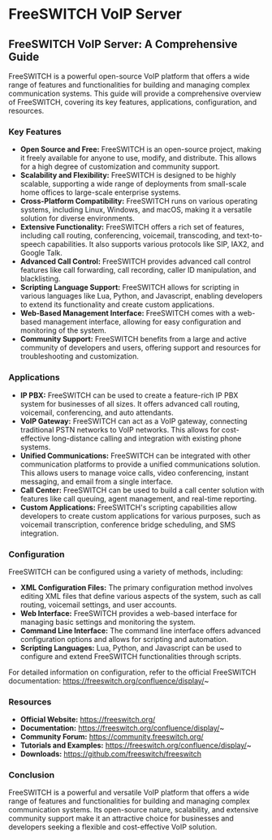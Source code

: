 # FreeSWITCH VoIP Server
## FreeSWITCH VoIP Server: A Comprehensive Guide

FreeSWITCH is a powerful open-source VoIP platform that offers a wide range of features and functionalities for building and managing complex communication systems. This guide will provide a comprehensive overview of FreeSWITCH, covering its key features, applications, configuration, and resources.

### Key Features

* **Open Source and Free:** FreeSWITCH is an open-source project, making it freely available for anyone to use, modify, and distribute. This allows for a high degree of customization and community support.
* **Scalability and Flexibility:** FreeSWITCH is designed to be highly scalable, supporting a wide range of deployments from small-scale home offices to large-scale enterprise systems. 
* **Cross-Platform Compatibility:** FreeSWITCH runs on various operating systems, including Linux, Windows, and macOS, making it a versatile solution for diverse environments.
* **Extensive Functionality:** FreeSWITCH offers a rich set of features, including call routing, conferencing, voicemail, transcoding, and text-to-speech capabilities. It also supports various protocols like SIP, IAX2, and Google Talk.
* **Advanced Call Control:** FreeSWITCH provides advanced call control features like call forwarding, call recording, caller ID manipulation, and blacklisting.
* **Scripting Language Support:** FreeSWITCH allows for scripting in various languages like Lua, Python, and Javascript, enabling developers to extend its functionality and create custom applications.
* **Web-Based Management Interface:** FreeSWITCH comes with a web-based management interface, allowing for easy configuration and monitoring of the system.
* **Community Support:** FreeSWITCH benefits from a large and active community of developers and users, offering support and resources for troubleshooting and customization.

### Applications

* **IP PBX:** FreeSWITCH can be used to create a feature-rich IP PBX system for businesses of all sizes. It offers advanced call routing, voicemail, conferencing, and auto attendants.
* **VoIP Gateway:** FreeSWITCH can act as a VoIP gateway, connecting traditional PSTN networks to VoIP networks. This allows for cost-effective long-distance calling and integration with existing phone systems.
* **Unified Communications:** FreeSWITCH can be integrated with other communication platforms to provide a unified communications solution. This allows users to manage voice calls, video conferencing, instant messaging, and email from a single interface.
* **Call Center:** FreeSWITCH can be used to build a call center solution with features like call queuing, agent management, and real-time reporting.
* **Custom Applications:** FreeSWITCH's scripting capabilities allow developers to create custom applications for various purposes, such as voicemail transcription, conference bridge scheduling, and SMS integration.

### Configuration

FreeSWITCH can be configured using a variety of methods, including:

* **XML Configuration Files:** The primary configuration method involves editing XML files that define various aspects of the system, such as call routing, voicemail settings, and user accounts.
* **Web Interface:** FreeSWITCH provides a web-based interface for managing basic settings and monitoring the system.
* **Command Line Interface:** The command line interface offers advanced configuration options and allows for scripting and automation.
* **Scripting Languages:** Lua, Python, and Javascript can be used to configure and extend FreeSWITCH functionalities through scripts.

For detailed information on configuration, refer to the official FreeSWITCH documentation: https://freeswitch.org/confluence/display/~

### Resources

* **Official Website:** https://freeswitch.org/
* **Documentation:** https://freeswitch.org/confluence/display/~
* **Community Forum:** https://community.freeswitch.org/
* **Tutorials and Examples:** https://freeswitch.org/confluence/display/~
* **Downloads:** https://github.com/freeswitch/freeswitch

### Conclusion

FreeSWITCH is a powerful and versatile VoIP platform that offers a wide range of features and functionalities for building and managing complex communication systems. Its open-source nature, scalability, and extensive community support make it an attractive choice for businesses and developers seeking a flexible and cost-effective VoIP solution.
